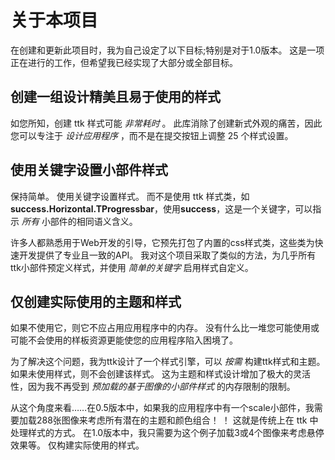# 关于本项目

在创建和更新此项目时，我为自己设定了以下目标;特别是对于1.0版本。 这是一项正在进行的工作，但希望我已经实现了大部分或全部目标。

## 创建一组设计精美且易于使用的样式

如您所知，创建 ttk 样式可能 _非常耗时_ 。 此库消除了创建新式外观的痛苦，因此您可以专注于 _设计应用程序_ ，而不是在提交按钮上调整 25 个样式设置。

## 使用关键字设置小部件样式

保持简单。 使用关键字设置样式。 而不是使用 ttk 样式类，如**success.Horizontal.TProgressbar**，使用**success**，这是一个关键字，可以指示 _所有_ 小部件的相同语义含义。

许多人都熟悉用于Web开发的引导，它预先打包了内置的css样式类，这些类为快速开发提供了专业且一致的API。 我对这个项目采取了类似的方法，为几乎所有ttk小部件预定义样式，并使用 _简单的关键字_ 启用样式自定义。

## 仅创建实际使用的主题和样式

如果不使用它，则它不应占用应用程序中的内存。 没有什么比一堆您可能使用或可能不会使用的样板资源更能使您的应用程序陷入困境了。

为了解决这个问题，我为ttk设计了一个样式引擎，可以 _按需_ 构建ttk样式和主题。 如果未使用样式，则不会创建该样式。 这为主题和样式设计增加了极大的灵活性，因为我不再受到 _预加载的基于图像的小部件样式_ 的内存限制的限制。

从这个角度来看……在0.5版本中，如果我的应用程序中有一个scale小部件，我需要加载288张图像来考虑所有潜在的主题和颜色组合！ ！ 这就是传统上在 ttk 中处理样式的方式。 在1.0版本中，我只需要为这个例子加载3或4个图像来考虑悬停效果等。 仅构建实际使用的样式。 
